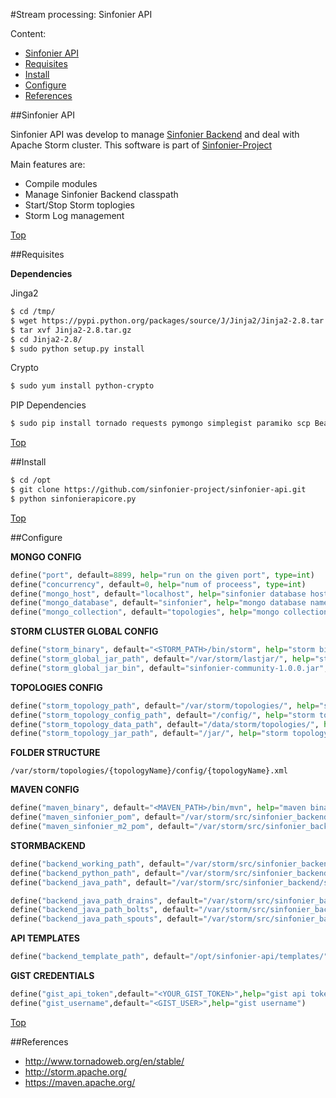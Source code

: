 #<a name="top"></a>Stream processing: Sinfonier API

Content:<br>

* [Sinfonier API](#section1)
* [Requisites](#section2)
* [Install](#section3)
* [Configure](#section4)
* [References](#section5)

##<a name="section1"></a>Sinfonier API

Sinfonier API was develop to manage [Sinfonier Backend](https://github.com/sinfonier-project/sinfonier-backend) and deal with Apache Storm cluster. This software is part of [Sinfonier-Project](http://sinfonier-project.net)

Main features are:

* Compile modules
* Manage Sinfonier Backend classpath
* Start/Stop Storm toplogies
* Storm Log management

[Top](#top)

##<a name="section2"></a>Requisites

**Dependencies**

Jinga2

```sh
$ cd /tmp/
$ wget https://pypi.python.org/packages/source/J/Jinja2/Jinja2-2.8.tar.gz
$ tar xvf Jinja2-2.8.tar.gz
$ cd Jinja2-2.8/
$ sudo python setup.py install
```

Crypto

```sh
$ sudo yum install python-crypto
```

PIP Dependencies

```sh
$ sudo pip install tornado requests pymongo simplegist paramiko scp BeautifulSoup4
```

[Top](#top)

##<a name="section3"></a>Install

```sh
$ cd /opt
$ git clone https://github.com/sinfonier-project/sinfonier-api.git
$ python sinfonierapicore.py

```

[Top](#top)

##<a name="section4"></a>Configure 

**MONGO CONFIG**

```python
define("port", default=8899, help="run on the given port", type=int)
define("concurrency", default=0, help="num of proceess", type=int)
define("mongo_host", default="localhost", help="sinfonier database host")
define("mongo_database", default="sinfonier", help="mongo database name")
define("mongo_collection", default="topologies", help="mongo collection name")
```

**STORM CLUSTER GLOBAL CONFIG**

```python
define("storm_binary", default="<STORM_PATH>/bin/storm", help="storm binay")
define("storm_global_jar_path", default="/var/storm/lastjar/", help="storm binary path")
define("storm_global_jar_bin", default="sinfonier-community-1.0.0.jar", help="storm binay")
```

**TOPOLOGIES CONFIG**

```python
define("storm_topology_path", default="/var/storm/topologies/", help="storm xml path")
define("storm_topology_config_path", default="/config/", help="storm topology config folder")
define("storm_topology_data_path", default="/data/storm/topologies/", help="topologies data path")
define("storm_topology_jar_path", default="/jar/", help="storm topology config folder")
```

**FOLDER STRUCTURE**

    /var/storm/topologies/{topologyName}/config/{topologyName}.xml

**MAVEN CONFIG**

```python
define("maven_binary", default="<MAVEN_PATH>/bin/mvn", help="maven binay")
define("maven_sinfonier_pom", default="/var/storm/src/sinfonier_backend/pom.xml", help="maven pom")
define("maven_sinfonier_m2_pom", default="/var/storm/src/sinfonier_backend/m2-pom.xml", help="maven m2-pom")
```

**STORMBACKEND**
```python
define("backend_working_path", default="/var/storm/src/sinfonier_backend/", help="backend path")
define("backend_python_path", default="/var/storm/src/sinfonier_backend/multilang/resources/", help="backend python path")
define("backend_java_path", default="/var/storm/src/sinfonier_backend/src/jvm/com/sinfonier/", help="backend java path")

define("backend_java_path_drains", default="/var/storm/src/sinfonier_backend/src/jvm/com/sinfonier/drains/", help="backend drains")
define("backend_java_path_bolts", default="/var/storm/src/sinfonier_backend/src/jvm/com/sinfonier/bolts/", help="backend bolts")
define("backend_java_path_spouts", default="/var/storm/src/sinfonier_backend/src/jvm/com/sinfonier/spouts/", help="backend spouts")
```

**API TEMPLATES**

```python
define("backend_template_path", default="/opt/sinfonier-api/templates/", help="API templates")
```

**GIST CREDENTIALS**

```python
define("gist_api_token",default="<YOUR_GIST_TOKEN>",help="gist api token")
define("gist_username",default="<GIST_USER>",help="gist username")
```

[Top](#top)

##<a name="section5"></a>References

* http://www.tornadoweb.org/en/stable/
* http://storm.apache.org/
* https://maven.apache.org/

